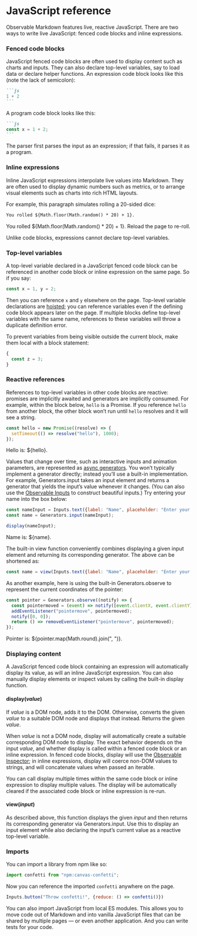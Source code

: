 # JavaScript reference

Observable Markdown features live, reactive JavaScript. There are two ways to write live JavaScript: fenced code blocks and inline expressions.

### Fenced code blocks

JavaScript fenced code blocks are often used to display content such as charts and inputs. They can also declare top-level variables, say to load data or declare helper functions. An expression code block looks like this (note the lack of semicolon):

````md
```js
1 + 2
```
````

A program code block looks like this:

````md
```js
const x = 1 + 2;
```
````

The parser first parses the input as an expression; if that fails, it parses it as a program.

### Inline expressions

Inline JavaScript expressions interpolate live values into Markdown. They are often used to display dynamic numbers such as metrics, or to arrange visual elements such as charts into rich HTML layouts.

For example, this paragraph simulates rolling a 20-sided dice:

```md
You rolled ${Math.floor(Math.random() * 20) + 1}.
```

You rolled ${Math.floor(Math.random() * 20) + 1}. Reload the page to re-roll.

Unlike code blocks, expressions cannot declare top-level variables.

### Top-level variables

A top-level variable declared in a JavaScript fenced code block can be referenced in another code block or inline expression on the same page. So if you say:

```js show
const x = 1, y = 2;
```

Then you can reference `x` and `y` elsewhere on the page. Top-level variable declarations are [hoisted](https://developer.mozilla.org/en-US/docs/Glossary/Hoisting); you can reference variables even if the defining code block appears later on the page. If multiple blocks define top-level variables with the same name, references to these variables will throw a duplicate definition error.

To prevent variables from being visible outside the current block, make them local with a block statement:

```js show
{
  const z = 3;
}
```

### Reactive references

References to top-level variables in other code blocks are reactive: promises are implicitly awaited and generators are implicitly consumed. For example, within the block below, `hello` is a Promise. If you reference `hello` from another block, the other block won’t run until `hello` resolves and it will see a string.

```js show
const hello = new Promise((resolve) => {
  setTimeout(() => resolve("hello"), 1000);
});
```

Hello is: ${hello}.

Values that change over time, such as interactive inputs and animation parameters, are represented as [async generators](https://developer.mozilla.org/en-US/docs/Web/JavaScript/Reference/Global_Objects/Generator). You won’t typically implement a generator directly; instead you’ll use a built-in implementation. For example, Generators.input takes an input element and returns a generator that yields the input’s value whenever it changes. (You can also use the [Observable Inputs](https://github.com/observablehq/inputs) to construct beautiful inputs.) Try entering your name into the box below:

```js show
const nameInput = Inputs.text({label: "Name", placeholder: "Enter your name"});
const name = Generators.input(nameInput);

display(nameInput);
```

Name is: ${name}.

The built-in view function conveniently combines displaying a given input element and returning its corresponding generator. The above can be shortened as:

```js no-run
const name = view(Inputs.text({label: "Name", placeholder: "Enter your name"}));
```

As another example, here is using the built-in Generators.observe to represent the current coordinates of the pointer:

```js show
const pointer = Generators.observe((notify) => {
  const pointermoved = (event) => notify([event.clientX, event.clientY]);
  addEventListener("pointermove", pointermoved);
  notify([0, 0]);
  return () => removeEventListener("pointermove", pointermoved);
});
```

Pointer is: ${pointer.map(Math.round).join(", ")}.

### Displaying content

A JavaScript fenced code block containing an expression will automatically display its value, as will an inline JavaScript expression. You can also manually display elements or inspect values by calling the built-in display function.

#### display(*value*)

If *value* is a DOM node, adds it to the DOM. Otherwise, converts the given *value* to a suitable DOM node and displays that instead. Returns the given *value*.

When *value* is not a DOM node, display will automatically create a suitable corresponding DOM node to display. The exact behavior depends on the input *value*, and whether display is called within a fenced code block or an inline expression. In fenced code blocks, display will use the [Observable Inspector](https://github.com/observablehq/inspector); in inline expressions, display will coerce non-DOM values to strings, and will concatenate values when passed an iterable.

You can call display multiple times within the same code block or inline expression to display multiple values. The display will be automatically cleared if the associated code block or inline expression is re-run.

#### view(*input*)

As described above, this function displays the given *input* and then returns its corresponding generator via Generators.input. Use this to display an input element while also declaring the input’s current value as a reactive top-level variable.

### Imports

You can import a library from npm like so:

```js show
import confetti from "npm:canvas-confetti";
```

Now you can reference the imported `confetti` anywhere on the page.

```js show
Inputs.button("Throw confetti!", {reduce: () => confetti()})
```

You can also import JavaScript from local ES modules. This allows you to move code out of Markdown and into vanilla JavaScript files that can be shared by multiple pages — or even another application. And you can write tests for your code.
